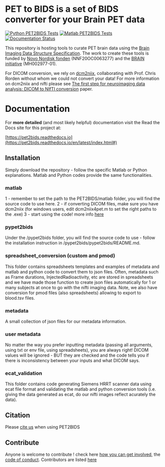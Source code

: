 # PET to BIDS is a set of BIDS converter for your Brain PET data

[![Python PET2BIDS Tests](https://github.com/openneuropet/PET2BIDS/actions/workflows/setup_and_cli_test_posix.yaml/badge.svg)](https://github.com/openneuropet/PET2BIDS/actions/workflows/setup_and_cli_test_posix.yaml) [![Matlab PET2BIDS Tests](https://github.com/openneuropet/PET2BIDS/actions/workflows/matlab.yaml/badge.svg)](https://github.com/openneuropet/PET2BIDS/actions/workflows/matlab.yaml) [![Documentation Status](https://readthedocs.org/projects/pet2bids/badge/?version=latest)](https://pet2bids.readthedocs.io/en/latest/?badge=latest)

This repository is hosting tools to curate PET brain data using the [Brain Imaging Data Structure Specification](https://bids-specification.readthedocs.io/en/stable/04-modality-specific-files/09-positron-emission-tomography.html). The work to create these tools is funded by [Novo Nordisk fonden](https://novonordiskfonden.dk/en/) (NNF20OC0063277) and the [BRAIN initiative](https://braininitiative.nih.gov/) (MH002977-01).

For DICOM conversion, we rely on [dcm2niix](https://www.nitrc.org/plugins/mwiki/index.php/dcm2nii:MainPage), collaborating with Prof. Chris Rorden without whom we could not convert your data! For more information on dcm2niix and nifti please see [The first step for neuroimaging data analysis: DICOM to NIfTI conversion](https://www.ncbi.nlm.nih.gov/pubmed/26945974) paper.

# Documentation

For **more detailed** (and most likely helpful) documentation visit the Read the Docs site for this project at:

[https://pet2bids.readthedocs.io](https://pet2bids.readthedocs.io/en/latest/index.html#)

## Installation

Simply download the repository - follow the specific Matlab or Python explanations. Matlab and Python codes provide the same functionalities.

### matlab

1 - remember to set the path to the PET2BIDS/matlab folder, you will find the source code to use here.
2 - if converting DICOM files, make sure you have dcm2niix (for windows users, edit dcm2niix4pet.m to set the right paths to the .exe)
3 - start using the code! more info [here](https://github.com/openneuropet/PET2BIDS/tree/main/matlab#readme)

### pypet2bids

Under the /pypet2bids folder,  you will find the source code to use - follow the installation instruction in /pypet2bids/pypet2bids/README.md.

### spreadsheet_conversion (custom and pmod)

This folder contains spreadsheets templates and examples of metadata and matlab and python code to convert them to json files. Often, metadata such as Frame durations, InjectedRadioactivity, etc are stored in spreadsheets and we have made those function to create json files automatically for 1 or many subjects at once to go with the nifti imaging data. Note, we also have conversion for pmod files (also spreadsheets) allowing to export to blood.tsv files.

### metadata

A small collection of json files for our metadata information. 

### user metadata 

No matter the way you prefer inputting metadata (passing all arguments, using txt or env file, using spreadsheets), you are always right! DICOM values will be ignored - BUT they are checked and the code tells you if there is inconsistency between your inputs and what DICOM says.

### ecat_validation

This folder contains code generating Siemens HRRT scanner data using ecat file format and validating the matlab and python conversion tools (i.e. giving the data generated as ecat, do our nifti images reflect acurately the data).

## Citation 

Please [cite us](CITATION.cff) when using PET2BIDS

## Contribute

Anyone is welcome to contribute ! check here [how you can get involved](contributing.md), the [code of conduct](code_of_conduct.md). Contributors are listed [here](contributors.md)
